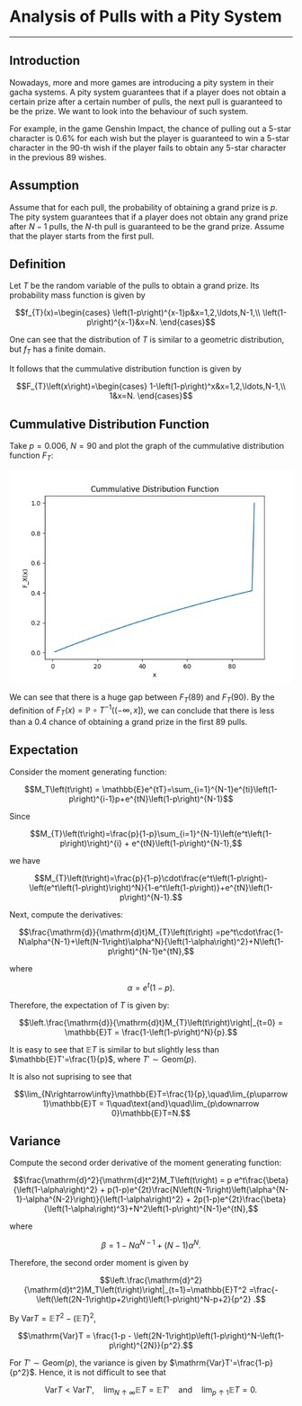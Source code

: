 # Analysis of Pulls with a Pity System

---

## Introduction

Nowadays, more and more games are introducing a pity system in their gacha systems. A pity system guarantees that if a player does not obtain a certain prize after a certain number of pulls, the next pull is guaranteed to be the prize. We want to look into the behaviour  of such system.

For example, in the game Genshin Impact, the chance of pulling out a 5-star character is $0.6$% for each wish but the player is guaranteed to win a 5-star character in the $90$-th wish if the player fails to obtain any 5-star character in the previous $89$ wishes.

## Assumption

Assume that for each pull, the probability of obtaining a grand prize is $p$. The pity system guarantees that if a player does not obtain any grand prize after $N-1$ pulls, the $N$-th pull is guaranteed to be the grand prize. Assume that the player starts from the first pull.

## Definition

Let $T$ be the random variable of the pulls to obtain a grand prize. Its probability mass function is given by
```math
f_{T}(x)=\begin{cases}
\left(1-p\right)^{x-1}p&x=1,2,\ldots,N-1,\\
\left(1-p\right)^{x-1}&x=N.
\end{cases}
```
One can see that the distribution of $T$ is similar to a geometric distribution, but $f_T$ has a finite domain.

It follows that the cummulative distribution function is given by
```math
F_{T}\left(x\right)=\begin{cases}
1-\left(1-p\right)^x&x=1,2,\ldots,N-1,\\
1&x=N.
\end{cases}
```
## Cummulative Distribution Function
Take $p=0.006$,  $N = 90$ and plot the graph of the cummulative distribution function $F_T$:

![Cummulative Distribution Function](/GRAPH/CDF.png)

We can see that there is a huge gap between $F_T(89)$ and $F_T(90)$. By the definition of $F_{T}(x) = \mathbb{P}\circ T^{-1}\left((-\infty, x]\right)$, we can conclude that there is less than a $0.4$ chance of obtaining a grand prize in the first $89$ pulls.

## Expectation

Consider the moment generating function:
```math
M_T\left(t\right) = \mathbb{E}e^{tT}=\sum_{i=1}^{N-1}e^{ti}\left(1-p\right)^{i-1}p+e^{tN}\left(1-p\right)^{N-1}
```
Since
```math
M_{T}\left(t\right)=\frac{p}{1-p}\sum_{i=1}^{N-1}\left(e^t\left(1-p\right)\right)^{i} + e^{tN}\left(1-p\right)^{N-1},
```
we have 
```math
M_{T}\left(t\right)=\frac{p}{1-p}\cdot\frac{e^t\left(1-p\right)-\left(e^t\left(1-p\right)\right)^N}{1-e^t\left(1-p\right)}+e^{tN}\left(1-p\right)^{N-1}.
```
 
Next, compute the derivatives:
```math
\frac{\mathrm{d}}{\mathrm{d}t}M_{T}\left(t\right) =pe^t\cdot\frac{1-N\alpha^{N-1}+\left(N-1\right)\alpha^N}{\left(1-\alpha\right)^2}+N\left(1-p\right)^{N-1}e^{tN},
```
where
```math
\alpha = e^t\left(1-p\right).
```
Therefore, the expectation of $T$ is given by:
```math
\left.\frac{\mathrm{d}}{\mathrm{d}t}M_{T}\left(t\right)\right|_{t=0} = \mathbb{E}T = \frac{1-\left(1-p\right)^N}{p}.
```
It is easy to see that $\mathbb{E}T$ is similar to but slightly less than $\mathbb{E}T'=\frac{1}{p}$, where $T'\sim \mathrm{Geom}\left(p\right)$.

It is also not suprising to see that
```math
\lim_{N\rightarrow\infty}\mathbb{E}T=\frac{1}{p},\quad\lim_{p\uparrow 1}\mathbb{E}T = 1\quad\text{and}\quad\lim_{p\downarrow 0}\mathbb{E}T=N.
```

## Variance
Compute the second order derivative of the moment generating function:
```math
\frac{\mathrm{d}^2}{\mathrm{d}t^2}M_T\left(t\right) = p e^t\frac{\beta}{\left(1-\alpha\right)^2} + p(1-p)e^{2t}\frac{N\left(N-1\right)\left(\alpha^{N-1}-\alpha^{N-2}\right)}{\left(1-\alpha\right)^2} + 2p(1-p)e^{2t}\frac{\beta}{\left(1-\alpha\right)^3}+N^2\left(1-p\right)^{N-1}e^{tN},
```
where
```math
\beta = 1-N\alpha^{N-1}+\left(N-1\right)\alpha^N.
```
Therefore, the second order moment is given by
```math
\left.\frac{\mathrm{d}^2}{\mathrm{d}t^2}M_T\left(t\right)\right|_{t=1}=\mathbb{E}T^2 =\frac{-\left(\left(2N-1\right)p+2\right)\left(1-p\right)^N-p+2}{p^2} .
```
By $\mathrm{Var} T=\mathbb{E}T^2-\left(\mathbb{E}T\right)^2$, 
```math
\mathrm{Var}T = \frac{1-p - \left(2N-1\right)p\left(1-p\right)^N-\left(1-p\right)^{2N}}{p^2}.
```
For $T'\sim \mathrm{Geom}\left(p\right)$, the variance is given by $\mathrm{Var}T'=\frac{1-p}{p^2}$.
Hence, it is not difficult to see that
```math
\mathrm{Var}T < \mathrm{Var}T',\quad\lim_{N\uparrow\infty}\mathbb{E}T=\mathbb{E}T'\quad\text{and}\quad\lim_{p\uparrow1}\mathbb{E}T=0.
```
